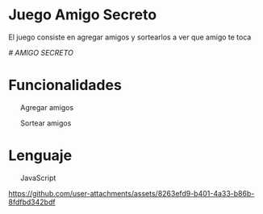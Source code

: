 <h1>Juego Amigo Secreto</h1>
<p>El juego consiste en agregar amigos y sortearlos a ver que amigo te toca</p>
<em> # AMIGO SECRETO </em>


<h1>Funcionalidades</h1>
<ul>Agregar amigos</ul>
<ul>Sortear amigos</ul>

<h1>Lenguaje</h1>
<ul>JavaScript</ul>








https://github.com/user-attachments/assets/8263efd9-b401-4a33-b86b-8fdfbd342bdf
